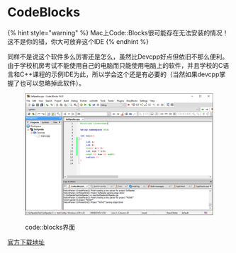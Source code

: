 # CodeBlocks

{% hint style="warning" %}
Mac上Code::Blocks很可能存在无法安装的情况！这不是你的错，你大可放弃这个IDE
{% endhint %}

同样不是说这个软件多么厉害还是怎么，虽然比Devcpp好点但依旧不那么便利。由于学校机房考试不能使用自己的电脑而只能使用电脑上的软件，并且学校的C语言和C++课程的示例IDE为此，所以学会这个还是有必要的（当然如果devcpp掌握了也可以忽略掉此软件）。

<figure><img src="../../../.gitbook/assets/image (7).png" alt=""><figcaption><p>code::blocks界面</p></figcaption></figure>

[官方下载地址](https://www.codeblocks.org/)
